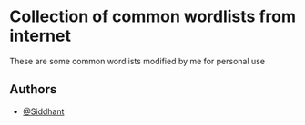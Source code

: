 
# Collection of common wordlists from internet
These are some common wordlists modified by me  for personal use 


## Authors

- [@Siddhant ](https://www.github.com/coolsidofficial)



